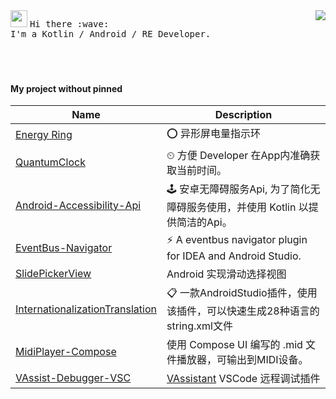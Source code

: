 <div display="block">
  <img align="right" src="https://github-readme-stats.vercel.app/api?username=Vove7&count_private=true&show_icons=true">
  <img src="https://user-images.githubusercontent.com/5679180/79618120-0daffb80-80be-11ea-819e-d2b0fa904d07.gif" width="27px">
  <samp>
    Hi there :wave:<br/>
    I'm a Kotlin / Android / RE Developer.
  </samp>
  <br/><br/><br/><br/>
</div>

#### My project without pinned

|Name|Description|
| ------------------------------------------------------------ | ------------------------------------------------------------ |
| [Energy Ring](https://github.com/Vove7/EnergyRing)           | ⭕ 异形屏电量指示环                                           |
| [QuantumClock](https://github.com/Vove7/QuantumClock)        | ⏲ 方便 Developer 在App内准确获取当前时间。                   |
| [Android-Accessibility-Api](https://github.com/Vove7/Android-Accessibility-Api) | 🕹 安卓无障碍服务Api, 为了简化无障碍服务使用，并使用 Kotlin 以提供简洁的Api。 |
| [EventBus-Navigator](https://github.com/Vove7/EventBus-Navigator) | ⚡ A eventbus navigator plugin for IDEA and Android Studio.   |
| [SlidePickerView](https://github.com/Vove7/SlidePickerView)  | Android 实现滑动选择视图                                     |
| [InternationalizationTranslation](https://github.com/Vove7/InternationalizationTranslation) | 📋 一款AndroidStudio插件，使用该插件，可以快速生成28种语言的string.xml文件 |
| [MidiPlayer-Compose](https://github.com/Vove7/MidiPlayer-Compose) | 使用 Compose UI 编写的 .mid 文件播放器，可输出到MIDI设备。 |
| [VAssist-Debugger-VSC](https://github.com/Vove7/vassist-debugger-vsc) | [VAssistant](https://vove.gitee.io/) VSCode 远程调试插件 |
